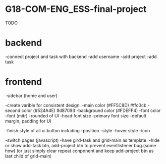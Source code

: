 # G18-COM-ENG_ESS-final-project
TODO

# backend
-connect project and task with backend
-add username
-add project
-add task


# frontend

-sidebar (home and user)


-create varible for consistent design.
    -main color (#FF5C8D) #ffc0cb
    -second color (#524A4E) #d87093
    -background color (#FDEFF4)
    -font color 
    -font (mitr)
    -rounded of UI
    -head font size
    -primary font size
    -default margin, padding for UI


-finish style of all ui button including 
    -position
    -style
    -hover style 
    -icon

-switch pages (javascript)
    -have gird-task and grid-main as template.
    -hide or show add-task btn, add-project btn to prevent eventlistener bug.(some how)
    (or just simply clear repeat conponent and keep add-project btn as last child of grid-main)



